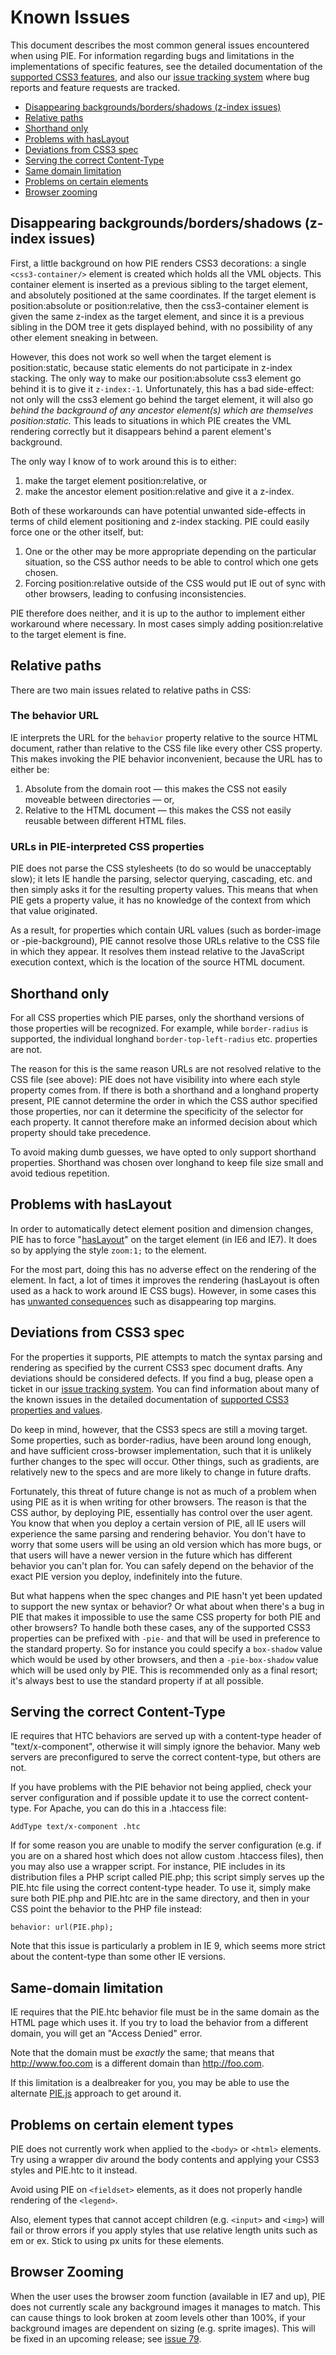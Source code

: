 # Known Issues

This document describes the most common general issues encountered when using PIE. For information regarding bugs and limitations in the implementations of specific features, see the detailed documentation of the [supported CSS3 features](/documentation/supported-css3-features/), and also our [issue tracking system](http://github.com/lojjic/PIE/issues) where bug reports and feature requests are tracked.

*   [Disappearing backgrounds/borders/shadows (z-index issues)](#z-index)
*   [Relative paths](#relative-paths)
*   [Shorthand only](#shorthand)
*   [Problems with hasLayout](#hasLayout)
*   [Deviations from CSS3 spec](#spec-bugs)
*   [Serving the correct Content-Type](#content-type)
*   [Same domain limitation](#x-domain)
*   [Problems on certain elements](#elements)
*   [Browser zooming](#zoom)

## Disappearing backgrounds/borders/shadows (z-index issues)

First, a little background on how PIE renders CSS3 decorations: a single `<css3-container/>` element is created which holds all the VML objects. This container element is inserted as a previous sibling to the target element, and absolutely positioned at the same coordinates. If the target element is position:absolute or position:relative, then the css3-container element is given the same z-index as the target element, and since it is a previous sibling in the DOM tree it gets displayed behind, with no possibility of any other element sneaking in between.

However, this does not work so well when the target element is position:static, because static elements do not participate in z-index stacking. The only way to make our position:absolute css3 element go behind it is to give it `z-index:-1`. Unfortunately, this has a bad side-effect: not only will the css3 element go behind the target element, it will also go _behind the background of any ancestor element(s) which are themselves position:static._ This leads to situations in which PIE creates the VML rendering correctly but it disappears behind a parent element's background.

The only way I know of to work around this is to either:

1.  make the target element position:relative, or
2.  make the ancestor element position:relative and give it a z-index.

Both of these workarounds can have potential unwanted side-effects in terms of child element positioning and z-index stacking. PIE could easily force one or the other itself, but:

1.  One or the other may be more appropriate depending on the particular situation, so the CSS author needs to be able to control which one gets chosen.
2.  Forcing position:relative outside of the CSS would put IE out of sync with other browsers, leading to confusing inconsistencies.

PIE therefore does neither, and it is up to the author to implement either workaround where necessary. In most cases simply adding position:relative to the target element is fine.

## Relative paths

There are two main issues related to relative paths in CSS:

### The behavior URL

IE interprets the URL for the `behavior` property relative to the source HTML document, rather than relative to the CSS file like every other CSS property. This makes invoking the PIE behavior inconvenient, because the URL has to either be:

1.  Absolute from the domain root — this makes the CSS not easily moveable between directories — or,
2.  Relative to the HTML document — this makes the CSS not easily reusable between different HTML files.

### URLs in PIE-interpreted CSS properties

PIE does not parse the CSS stylesheets (to do so would be unacceptably slow); it lets IE handle the parsing, selector querying, cascading, etc. and then simply asks it for the resulting property values. This means that when PIE gets a property value, it has no knowledge of the context from which that value originated.

As a result, for properties which contain URL values (such as border-image or -pie-background), PIE cannot resolve those URLs relative to the CSS file in which they appear. It resolves them instead relative to the JavaScript execution context, which is the location of the source HTML document.

## Shorthand only

For all CSS properties which PIE parses, only the shorthand versions of those properties will be recognized. For example, while `border-radius` is supported, the individual longhand `border-top-left-radius` etc. properties are not.

The reason for this is the same reason URLs are not resolved relative to the CSS file (see above): PIE does not have visibility into where each style property comes from. If there is both a shorthand and a longhand property present, PIE cannot determine the order in which the CSS author specified those properties, nor can it determine the specificity of the selector for each property. It cannot therefore make an informed decision about which property should take precedence.

To avoid making dumb guesses, we have opted to only support shorthand properties. Shorthand was chosen over longhand to keep file size small and avoid tedious repetition.

## Problems with hasLayout

In order to automatically detect element position and dimension changes, PIE has to force "[hasLayout](http://www.satzansatz.de/cssd/onhavinglayout.html)" on the target element (in IE6 and IE7). It does so by applying the style `zoom:1;` to the element.

For the most part, doing this has no adverse effect on the rendering of the element. In fact, a lot of times it improves the rendering (hasLayout is often used as a hack to work around IE CSS bugs). However, in some cases this has [unwanted consequences](http://www.satzansatz.de/cssd/onhavinglayout.html#rev) such as disappearing top margins.

## Deviations from CSS3 spec

For the properties it supports, PIE attempts to match the syntax parsing and rendering as specified by the current CSS3 spec document drafts. Any deviations should be considered defects. If you find a bug, please open a ticket in our [issue tracking system](http://github.com/lojjic/PIE/issues). You can find information about many of the known issues in the detailed documentation of [supported CSS3 properties and values](/documentation/supported-css3-features).

Do keep in mind, however, that the CSS3 specs are still a moving target. Some properties, such as border-radius, have been around long enough, and have sufficient cross-browser implementation, such that it is unlikely further changes to the spec will occur. Other things, such as gradients, are relatively new to the specs and are more likely to change in future drafts.

Fortunately, this threat of future change is not as much of a problem when using PIE as it is when writing for other browsers. The reason is that the CSS author, by deploying PIE, essentially has control over the user agent. You know that when you deploy a certain version of PIE, all IE users will experience the same parsing and rendering behavior. You don't have to worry that some users will be using an old version which has more bugs, or that users will have a newer version in the future which has different behavior you can't plan for. You can safely depend on the behavior of the exact PIE version you deploy, indefinitely into the future.

But what happens when the spec changes and PIE hasn't yet been updated to support the new syntax or behavior? Or what about when there's a bug in PIE that makes it impossible to use the same CSS property for both PIE and other browsers? To handle both these cases, any of the supported CSS3 properties can be prefixed with `-pie-` and that will be used in preference to the standard property. So for instance you could specify a `box-shadow` value which would be used by other browsers, and then a `-pie-box-shadow` value which will be used only by PIE. This is recommended only as a final resort; it's always best to use the standard property if at all possible.

## Serving the correct Content-Type

IE requires that HTC behaviors are served up with a content-type header of "text/x-component", otherwise it will simply ignore the behavior. Many web servers are preconfigured to serve the correct content-type, but others are not.

If you have problems with the PIE behavior not being applied, check your server configuration and if possible update it to use the correct content-type. For Apache, you can do this in a .htaccess file:

`AddType text/x-component .htc`

If for some reason you are unable to modify the server configuration (e.g. if you are on a shared host which does not allow custom .htaccess files), then you may also use a wrapper script. For instance, PIE includes in its distribution files a PHP script called PIE.php; this script simply serves up the PIE.htc file using the correct content-type header. To use it, simply make sure both PIE.php and PIE.htc are in the same directory, and then in your CSS point the behavior to the PHP file instead:

`behavior: url(PIE.php);`

Note that this issue is particularly a problem in IE 9, which seems more strict about the content-type than some other IE versions.

## Same-domain limitation

IE requires that the PIE.htc behavior file must be in the same domain as the HTML page which uses it. If you try to load the behavior from a different domain, you will get an "Access Denied" error.

Note that the domain must be _exactly_ the same; that means that http://www.foo.com is a different domain than http://foo.com.

If this limitation is a dealbreaker for you, you may be able to use the alternate [PIE.js](/documentation/pie-js/) approach to get around it.

## Problems on certain element types

PIE does not currently work when applied to the `<body>` or `<html>` elements. Try using a wrapper div around the body contents and applying your CSS3 styles and PIE.htc to it instead.

Avoid using PIE on `<fieldset>` elements, as it does not properly handle rendering of the `<legend>`.

Also, element types that cannot accept children (e.g. `<input>` and `<img>`) will fail or throw errors if you apply styles that use relative length units such as em or ex. Stick to using px units for these elements.

## Browser Zooming

When the user uses the browser zoom function (available in IE7 and up), PIE does not currently scale any background images it manages to match. This can cause things to look broken at zoom levels other than 100%, if your background images are dependent on sizing (e.g. sprite images). This will be fixed in an upcoming release; see [issue 79](https://github.com/lojjic/PIE/issues/79).